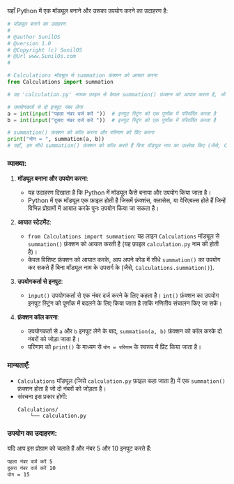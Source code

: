 यहाँ Python में एक मॉड्यूल बनाने और उसका उपयोग करने का उदाहरण है:

```python
# मॉड्यूल बनाने का उदाहरण
#
# @author SunilOS  
# @version 1.0
# @Copyright (c) SunilOS  
# @Url www.SunilOs.com 
#

# Calculations मॉड्यूल से summation फ़ंक्शन को आयात करना
from Calculations import summation    

# यह 'calculation.py' नामक फ़ाइल से केवल summation() फ़ंक्शन को आयात करता है, जो 'Calculations' मॉड्यूल में है

# उपयोगकर्ता से दो इनपुट नंबर लेना
a = int(input("पहला नंबर दर्ज करें "))  # इनपुट स्ट्रिंग को एक पूर्णांक में परिवर्तित करता है
b = int(input("दूसरा नंबर दर्ज करें "))  # इनपुट स्ट्रिंग को एक पूर्णांक में परिवर्तित करता है

# summation() फ़ंक्शन को कॉल करना और परिणाम को प्रिंट करना
print("योग = ", summation(a, b))  
# यहाँ, हम सीधे summation() फ़ंक्शन को कॉल करते हैं बिना मॉड्यूल नाम का उल्लेख किए (जैसे, Calculations.summation())
```

### व्याख्या:

1. **मॉड्यूल बनाना और उपयोग करना**:
   - यह उदाहरण दिखाता है कि Python में मॉड्यूल कैसे बनाया और उपयोग किया जाता है।
   - Python में एक मॉड्यूल एक फ़ाइल होती है जिसमें फ़ंक्शंस, क्लासेस, या वेरिएबल्स होते हैं जिन्हें विभिन्न प्रोग्रामों में आयात करके पुनः उपयोग किया जा सकता है।

2. **आयात स्टेटमेंट**:
   - `from Calculations import summation`: यह लाइन `Calculations` मॉड्यूल से `summation()` फ़ंक्शन को आयात करती है (यह फ़ाइल `calculation.py` नाम की होती है)।
   - केवल विशिष्ट फ़ंक्शन को आयात करके, आप अपने कोड में सीधे `summation()` का उपयोग कर सकते हैं बिना मॉड्यूल नाम के उपसर्ग के (जैसे, `Calculations.summation()`).

3. **उपयोगकर्ता से इनपुट**:
   - `input()` उपयोगकर्ता से एक नंबर दर्ज करने के लिए कहता है। `int()` फ़ंक्शन का उपयोग इनपुट स्ट्रिंग को पूर्णांक में बदलने के लिए किया जाता है ताकि गणितीय संचालन किए जा सकें।

4. **फ़ंक्शन कॉल करना**:
   - उपयोगकर्ता से `a` और `b` इनपुट लेने के बाद, `summation(a, b)` फ़ंक्शन को कॉल करके दो नंबरों को जोड़ा जाता है।
   - परिणाम को `print()` के माध्यम से `योग = परिणाम` के स्वरूप में प्रिंट किया जाता है।

### मान्यताएँ:
- `Calculations` मॉड्यूल (जिसे `calculation.py` फ़ाइल कहा जाता है) में एक `summation()` फ़ंक्शन होता है जो दो नंबरों को जोड़ता है।
- संरचना इस प्रकार होगी:
   ```
   Calculations/
       └── calculation.py
   ```

### उपयोग का उदाहरण:

यदि आप इस प्रोग्राम को चलाते हैं और नंबर 5 और 10 इनपुट करते हैं:
```bash
पहला नंबर दर्ज करें 5
दूसरा नंबर दर्ज करें 10
योग = 15
```
